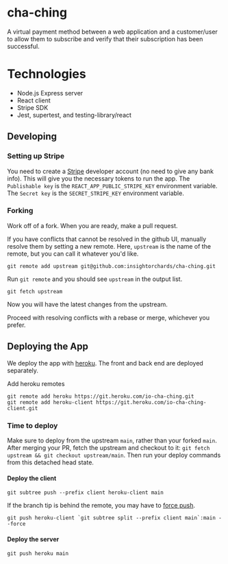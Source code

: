 # cha-ching

A virtual payment method between a web application and a customer/user to allow them to subscribe and verify that their subscription has been successful.

# Technologies

- Node.js Express server
- React client
- Stripe SDK
- Jest, supertest, and testing-library/react

## Developing

### Setting up Stripe

You need to create a [Stripe](https://stripe.com/) developer account (no need to give any bank info). This will give you the necessary tokens to run the app. The `Publishable key` is the `REACT_APP_PUBLIC_STRIPE_KEY` environment variable. The `Secret key` is the `SECRET_STRIPE_KEY` environment variable.

### Forking

Work off of a fork. When you are ready, make a pull request.

If you have conflicts that cannot be resolved in the github UI, manually resolve them by setting a new remote. Here, `upstream` is the name of the remote, but you can call it whatever you'd like.

```
git remote add upstream git@github.com:insightorchards/cha-ching.git
```

Run `git remote` and you should see `upstream` in the output list.

```
git fetch upstream
```

Now you will have the latest changes from the upstream.

Proceed with resolving conflicts with a rebase or merge, whichever you prefer.

## Deploying the App

We deploy the app with [heroku](https://www.heroku.com). The front and back end are deployed separately.

Add heroku remotes

```
git remote add heroku https://git.heroku.com/io-cha-ching.git
git remote add heroku-client https://git.heroku.com/io-cha-ching-client.git
```

### Time to deploy

Make sure to deploy from the upstream `main`, rather than your forked `main`. After merging your PR, fetch the upstream and checkout to it: `git fetch upstream && git checkout upstream/main`. Then run your deploy commands from this detached head state.

#### Deploy the client

```
git subtree push --prefix client heroku-client main
```

If the branch tip is behind the remote, you may have to [force push](https://stackoverflow.com/a/65733058).

```
git push heroku-client `git subtree split --prefix client main`:main --force
```

#### Deploy the server

```
git push heroku main

```
